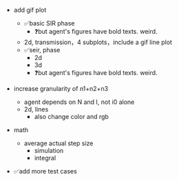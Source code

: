 
- add gif plot

  - ✅basic SIR phase
    - ❓but agent's figures have bold texts. weird.
  - 2d, transmission，4 subplots，include a gif line plot
  - ✅seir, phase
    - 2d
    - 3d
    - ❓but agent's figures have bold texts. weird.

- increase granularity of n1+n2+n3
  - agent
    depends on N and I, not i0 alone
  - 2d, lines
    - also change color and rgb

- math
  - average actual step size
    - simulation
    - integral

- ✅add more test cases
